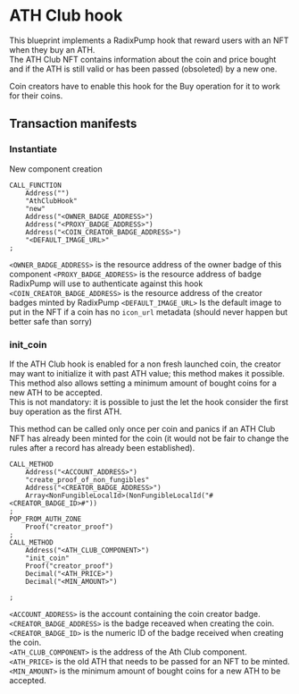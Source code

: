 # ATH Club hook

This blueprint implements a RadixPump hook that reward users with an NFT when they buy an ATH.  
The ATH Club NFT contains information about the coin and price bought and if the ATH is still valid or has been passed (obsoleted) by a new one.  

Coin creators have to enable this hook for the Buy operation for it to work for their coins.  

## Transaction manifests

### Instantiate

New component creation

```
CALL_FUNCTION
    Address("")
    "AthClubHook"
    "new"
    Address("<OWNER_BADGE_ADDRESS>")
    Address("<PROXY_BADGE_ADDRESS>")
    Address("<COIN_CREATOR_BADGE_ADDRESS>")
    "<DEFAULT_IMAGE_URL>"
;
```

`<OWNER_BADGE_ADDRESS>` is the resource address of the owner badge of this component
`<PROXY_BADGE_ADDRESS>` is the resource address of badge RadixPump will use to authenticate against this hook
`<COIN_CREATOR_BADGE_ADDRESS>` is the resource address of the creator badges minted by RadixPump
`<DEFAULT_IMAGE_URL>` Is the default image to put in the NFT if a coin has no `icon_url` metadata (should never happen but better safe than sorry)

### init_coin

If the ATH Club hook is enabled for a non fresh launched coin, the creator may want to initialize it with past ATH value; this method makes it possible.  
This method also allows setting a minimum amount of bought coins for a new ATH to be accepted.   
This is not mandatory: it is possible to just the let the hook consider the first buy operation as the first ATH.  

This method can be called only once per coin and panics if an ATH Club NFT has already been minted for the coin (it would not be fair to change the rules after a record has already been established).  

```
CALL_METHOD
    Address("<ACCOUNT_ADDRESS>")
    "create_proof_of_non_fungibles"
    Address("<CREATOR_BADGE_ADDRESS>")
    Array<NonFungibleLocalId>(NonFungibleLocalId("#<CREATOR_BADGE_ID>#"))
;
POP_FROM_AUTH_ZONE
    Proof("creator_proof")
;
CALL_METHOD
    Address("<ATH_CLUB_COMPONENT>")
    "init_coin"
    Proof("creator_proof")
    Decimal("<ATH_PRICE>")
    Decimal("<MIN_AMOUNT>")

;
```

`<ACCOUNT_ADDRESS>` is the account containing the coin creator badge.  
`<CREATOR_BADGE_ADDRESS>` is the badge receaved when creating the coin.  
`<CREATOR_BADGE_ID>` is the numeric ID of the badge received when creating the coin.  
`<ATH_CLUB_COMPONENT>` is the address of the Ath Club component.  
`<ATH_PRICE>` is the old ATH that needs to be passed for an NFT to be minted.  
`<MIN_AMOUNT>` is the minimum amount of bought coins for a new ATH to be accepted.  

